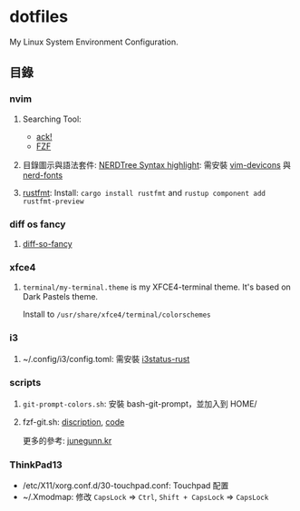 # dotfiles

My Linux System Environment Configuration.

## 目錄

### nvim

1. Searching Tool:
    * [ack!](https://beyondgrep.com/install/)
    * [FZF](https://github.com/junegunn/fzf/blob/master/README-VIM.md)

1. 目錄圖示與語法套件: [NERDTree Syntax highlight](https://github.com/tiagofumo/vim-nerdtree-syntax-highlight):
    需安裝 [vim-devicons](https://github.com/ryanoasis/vim-devicons.git) 與 [nerd-fonts](https://github.com/ryanoasis/nerd-fonts#option-7-unofficial-arch-user-repository-aur)

1. [rustfmt](https://github.com/rust-lang/rust.vim):
    Install: `cargo install rustfmt` and `rustup component add rustfmt-preview`


### diff os fancy

1. [diff-so-fancy](https://github.com/so-fancy/diff-so-fancy)

### xfce4

1. `terminal/my-terminal.theme` is my XFCE4-terminal theme. It's based on Dark Pastels theme.

    Install to `/usr/share/xfce4/terminal/colorschemes`

### i3

1. ~/.config/i3/config.toml: 需安裝 [i3status-rust](https://github.com/greshake/i3status-rust)

### scripts

1. `git-prompt-colors.sh`: 安裝 bash-git-prompt，並加入到 HOME/
1. fzf-git.sh: [discription](https://junegunn.kr/2016/07/fzf-git/), [code](https://gist.github.com/junegunn/8b572b8d4b5eddd8b85e5f4d40f17236)

    更多的參考: [junegunn.kr](https://junegunn.kr/)

### ThinkPad13

* /etc/X11/xorg.conf.d/30-touchpad.conf: Touchpad 配置
* ~/.Xmodmap: 修改 `CapsLock` => `Ctrl`, `Shift + CapsLock` => `CapsLock`



